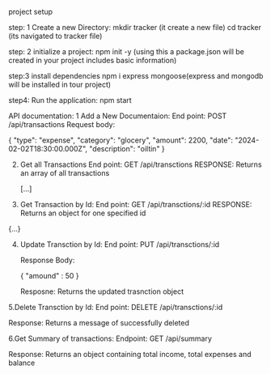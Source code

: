 project setup 

step: 1 Create a new Directory:
mkdir tracker (it create a new file)
cd tracker (its navigated to tracker file)

step: 2 initialize a project:
npm init -y (using this a package.json will be created in your project includes basic information)

step:3 install dependencies 
npm i express mongoose(express and mongodb will be installed in tour project)


step4: Run the application:
npm start

API documentation:
1 Add a New Documentaion: 
  End point: POST
  /api/transactions
  Request body: 

  {
    "type": "expense",
    "category": "glocery",
    "amount": 2200,
    "date": "2024-02-02T18:30:00.000Z",
    "description": "oiltin"
}


2. Get all Transactions
   End point: GET
   /api/transctions
   RESPONSE: Returns an array of all transactions

   [...]

3. Get Transaction by Id:
   End point: GET
   /api/transctions/:id
   RESPONSE: Returns an object for one specified id 

  {...}

4. Update Transction by Id:
   End point: PUT
   /api/transctions/:id

   Response Body:

   {
   "amound" : 50
   }

   Resposne: Returns the updated trasnction object

5.Delete Transction by Id:
  End point: DELETE
   /api/transctions/:id

  Response: Returns a message of successfully deleted

6.Get Summary of transactions:
 Endpoint: GET
 /api/summary

 Response: Returns an object containing total income, total expenses and balance

  
